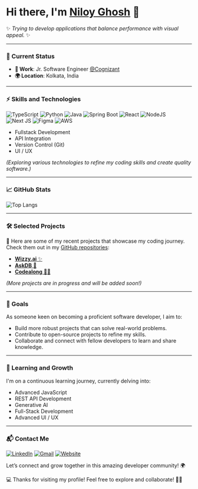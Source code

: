 # Hi there, I'm [Niloy Ghosh](https://github.com/niilooy) 👋

✨ *Trying to develop applications that balance performance with visual appeal.* ✨

---

### 🚀 Current Status
- **🏢 Work**: Jr. Software Engineer [@Cognizant](https://www.cognizant.com/in/en)
- **🌍 Location**: Kolkata, India

---

### ⚡ Skills and Technologies
![TypeScript](https://img.shields.io/badge/typescript-%23007ACC.svg?style=for-the-badge&logo=typescript&logoColor=white)
![Python](https://img.shields.io/badge/python-3670A0?style=for-the-badge&logo=python&logoColor=ffdd54)
![Java](https://img.shields.io/badge/java-%23ED8B00.svg?style=for-the-badge&logo=openjdk&logoColor=white)
![Spring Boot](https://img.shields.io/badge/spring&nbsp;boot-%236DB33F.svg?style=for-the-badge&logo=springboot&logoColor=white)
![React](https://img.shields.io/badge/react-%2320232a.svg?style=for-the-badge&logo=react&logoColor=%2361DAFB)
![NodeJS](https://img.shields.io/badge/node.js-6DA55F?style=for-the-badge&logo=node.js&logoColor=white)
![Next JS](https://img.shields.io/badge/Next.js-black?style=for-the-badge&logo=next.js&logoColor=white)
![Figma](https://img.shields.io/badge/figma-%23F24E1E.svg?style=for-the-badge&logo=figma&logoColor=white)
![AWS](https://img.shields.io/badge/AWS-%23FF9900.svg?style=for-the-badge&logo=amazon&logoColor=white)

- Fullstack Development
- API Integration
- Version Control (Git)
- UI / UX

*(Exploring various technologies to refine my coding skills and create quality software.)*

---

### 📈 GitHub Stats 
![Top Langs](https://github-readme-stats.vercel.app/api/top-langs/?username=niilooy&hide=html&theme=radical)

---

### 🛠️ Selected Projects
🔗 Here are some of my recent projects that showcase my coding journey. Check them out in my [GitHub repositories](https://github.com/niilooy):

- [**Wizzy.ai** ✨](https://github.com/niilooy/wizzy.ai)
- [**AskDB** 🚀](https://github.com/niilooy/askdb)
- [**Codealong** 🧑‍💻](https://github.com/niilooy/codealong)

*(More projects are in progress and will be added soon!)*

---

### 🎯 Goals
As someone keen on becoming a proficient software developer, I aim to:

- Build more robust projects that can solve real-world problems.
- Contribute to open-source projects to refine my skills.
- Collaborate and connect with fellow developers to learn and share knowledge.

---

### 🌱 Learning and Growth
I'm on a continuous learning journey, currently delving into:
- Advanced JavaScript
- REST API Development
- Generative AI
- Full-Stack Development
- Advanced UI / UX

---

### 📬 Contact Me
[![LinkedIn](https://img.shields.io/badge/linkedin-%230077B5.svg?style=for-the-badge&logo=linkedin&logoColor=white)](https://linkedin.com/in/nil2k) 
[![Gmail](https://img.shields.io/badge/Gmail-D14836?style=for-the-badge&logo=gmail&logoColor=white)](mailto:ghoshniloy505@gmail.com)
[![Website](https://img.shields.io/badge/-Website-4285F4?style=for-the-badge&logo=carrd&logoColor=white)](https://niilooy.carrd.co)

Let’s connect and grow together in this amazing developer community! 🌍

💻 Thanks for visiting my profile! Feel free to explore and collaborate! 🚀✨
